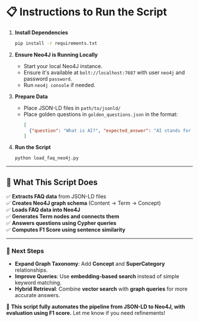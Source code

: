 
# **📋 Instructions to Run the Script**
1. **Install Dependencies**
   ```sh
   pip install -r requirements.txt
   ```

2. **Ensure Neo4J is Running Locally**
   - Start your local Neo4J instance.
   - Ensure it's available at `bolt://localhost:7687` with user `neo4j` and password `password`.
   - Run `neo4j console` if needed.

3. **Prepare Data**
   - Place JSON-LD files in `path/to/jsonld/`
   - Place golden questions in `golden_questions.json` in the format:
     ```json
     [
       {"question": "What is AI?", "expected_answer": "AI stands for artificial intelligence..."}
     ]
     ```

4. **Run the Script**
   ```sh
   python load_faq_neo4j.py
   ```

---

## **📌 What This Script Does**
✅ **Extracts FAQ data** from JSON-LD files  
✅ **Creates Neo4J graph schema** (Content → Term → Concept)  
✅ **Loads FAQ data into Neo4J**  
✅ **Generates Term nodes and connects them**  
✅ **Answers questions using Cypher queries**  
✅ **Computes F1 Score using sentence similarity**  

---

### **🔹 Next Steps**
- **Expand Graph Taxonomy**: Add **Concept** and **SuperCategory** relationships.
- **Improve Queries**: Use **embedding-based search** instead of simple keyword matching.
- **Hybrid Retrieval**: Combine **vector search** with **graph queries** for more accurate answers.

🚀 **This script fully automates the pipeline from JSON-LD to Neo4J, with evaluation using F1 score.** Let me know if you need refinements!